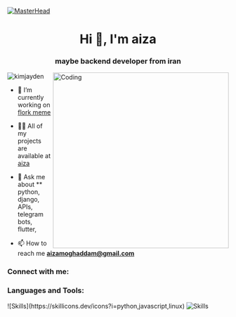 [![MasterHead](https://visme.co/blog/wp-content/uploads/2019/10/animated-presentation-software-header.gif)]()

<h1 align="center">Hi 👋, I'm aiza </h1>
<h3 align="center">maybe backend developer from iran</h3>
<img align="right" alt="Coding" width="400" src="https://miro.medium.com/max/680/0*7Q3yvSIv_t0ioJ-Z.gif"/>

<p align="left"> <img src="https://komarev.com/ghpvc/?username=kimjayden&label=Profile%20views&color=0e75b6&style=flat" alt="kimjayden" /> </p>

- 🔭 I’m currently working on [flork meme](https://flork.ir)

- 👨‍💻 All of my projects are available at [aiza](https://alimoghaddam.pythonanywhere.com/)


- 💬 Ask me about ** python, django, APIs, telegram bots, flutter,

- 📫 How to reach me **aizamoghaddam@gmail.com**


<h3 align="left">Connect with me:</h3>
<p align="left">


<h3 align="left">Languages and Tools:</h3>
![Skills](https://skillicons.dev/icons?i=python,javascript,linux)
<img src="https://skillicons.dev/icons?i=python,javascript,linux" alt="Skills">

